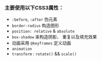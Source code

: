 ### 主要使用以下CSS3属性：

- `:before`, `:after` 伪元素
- `border-radius` 构造图形
- `position: relative` & `absolute`
- `box-shadow` 来构造阴影、 重复以及填充效果
- 动画采用 `@keyframes` 定义动画
- `animation`
- `transform` : `rotate()`  && `scale()`
